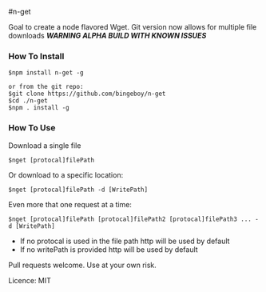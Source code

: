 #n-get

Goal to create a node flavored Wget.
Git version now allows for multiple file downloads ***WARNING ALPHA BUILD WITH KNOWN ISSUES***


### How To Install
```
$npm install n-get -g 

or from the git repo:
$git clone https://github.com/bingeboy/n-get
$cd ./n-get 
$npm . install -g
```
### How To Use
Download a single file
```
$nget [protocal]filePath
```
Or download to a specific location:
```
$nget [protocal]filePath -d [WritePath]
```
Even more that one request at a time:
```
$nget [protocal]filePath [protocal]filePath2 [protocal]filePath3 ... -d [WritePath]

```

* If no protocal is used in the file path http will be used by default
* If no writePath is provided http will be used by default


Pull requests welcome. Use at your own risk.


Licence: MIT

